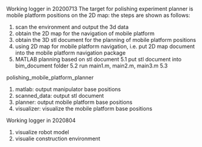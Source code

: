 Working logger in 20200713
The target for polishing experiment planner is mobile platform positions on the 2D map:
the steps are shown as follows:
1. scan the environment and output the 3d data
2. obtain the 2D map for the navigation of mobile platform 
3. obtain the 3D stl document for the planning of mobile platform positions 
4. using 2D map for mobile platform navigation, i.e. put 2D map document into the mobile platform navigation package
5. MATLAB planning based on stl document
5.1 put stl document into bim_document folder
5.2 run main1.m, main2.m, main3.m
5.3 

polishing_mobile_platform_planner
1. matlab: output manipulator base positions
2. scanned_data: output stl document
3. planner: output mobile platform base positions
4. visualizer: visualize the mobile platform base positions 


Working logger in 2020804
1. visualize robot model
2. visualie construction environment 


